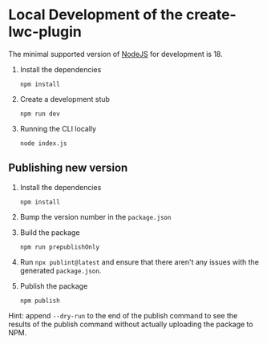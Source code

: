 # Local Development of the create-lwc-plugin

The minimal supported version of [NodeJS](https://nodejs.org/) for development is 18.

1. Install the dependencies

    ```shell
    npm install
    ```

2. Create a development stub

    ```shell
    npm run dev
    ```

3. Running the CLI locally

    ```shell
    node index.js
    ```

## Publishing new version

1. Install the dependencies

    ```shell
    npm install
    ```

2. Bump the version number in the `package.json`
3. Build the package

    ```shell
    npm run prepublishOnly
    ```

4. Run `npx publint@latest` and ensure that there aren't any issues with the generated `package.json`.
5. Publish the package

    ```shell
    npm publish
    ```

Hint: append `--dry-run` to the end of the publish command to see the results of
the publish command without actually uploading the package to NPM.
